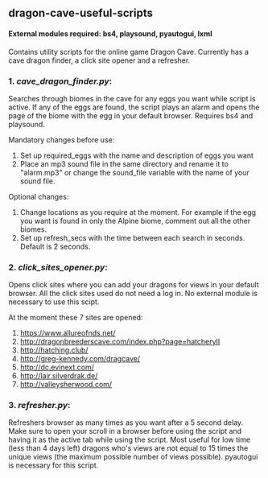## dragon-cave-useful-scripts

#### External modules required: bs4, playsound, pyautogui, lxml

Contains utility scripts for the online game Dragon Cave. Currently has a cave dragon finder, a click site opener and a refresher.


### 1. *cave_dragon_finder.py*:
   Searches through biomes in the cave for any eggs you want while script is active. If any of the eggs are
   found, the script plays an alarm and opens the page of the biome with the egg in your default browser.
   Requires bs4 and playsound.
   
   Mandatory changes before use:
   1) Set up required_eggs with the name and description of eggs you want 
   2) Place an mp3 sound file in the same directory and rename it to "alarm.mp3" or change the 
   sound_file variable with the name of your sound file. 
   
   Optional changes:
   1) Change locations as you require at the moment. For example if the egg you want is found in only
   the Alpine biome, comment out all the other biomes.
   2) Set up refresh_secs with the time between each search in seconds. Default is 2 seconds.

### 2. *click_sites_opener.py*:
Opens click sites where you can add your dragons for views in your default browser. 
All the click sites used do not need a log in. No external module is necessary
to use this scipt.

At the moment these 7 sites are opened:
1) https://www.allureofnds.net/
2) http://dragonbreederscave.com/index.php?page=hatcheryII
3) http://hatching.club/
4) http://greg-kennedy.com/dragcave/
5) http://dc.evinext.com/
6) http://lair.silverdrak.de/
7) http://valleysherwood.com/


### 3. *refresher.py*:

Refreshers browser as many times as you want after a 5 second delay. 
Make sure to open your scroll in a browser before using the script and having
it as the active tab while using the script. Most useful for low time (less than
4 days left) dragons who's views are not equal to 15 times the unique views (the maximum
possible number of views possible). pyautogui is necessary for this script.
